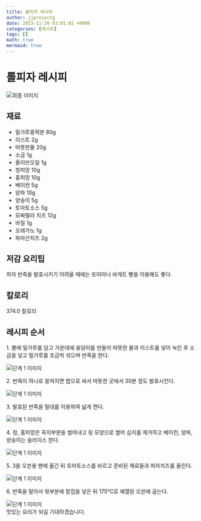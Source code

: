 ```yaml
---
title: 롤피자 레시피
author: jjprojectg
date: 2023-11-20 03:01:01 +0000
categories: [레시피]
tags: []
math: true
mermaid: true
---
```

<meta name="og:type" content="website"/>
<meta charset="UTF-8"/>
<div class="header">
  <h1>롤피자 레시피</h1>
</div>

<div class="container my-4">
  <div class="row">
    <div class="col-12 col-md-6">
      <div class="recipe-image">
        <img src="http://www.foodsafetykorea.go.kr/uploadimg/20141117/20141117053655_1416213415836.jpg" class="step-image" alt="최종 이미지"/>
      </div>
    </div>
    <div class="col-12 col-md-6">
      <div class="ingredients">
        <h2>재료</h2>
        <ul class="card">
          <li> 밀가루중력분 80g </li>
          <li>  이스트 2g </li>
          <li>  따뜻한물 20g </li>
          <li>  소금 1g </li>
          <li>  올리브오일 1g </li>
          <li>  청피망 10g </li>
          <li>  홍피망 10g </li>
          <li>  베이컨 5g </li>
          <li>  양파 10g </li>
          <li>  양송이 5g </li>
          <li>  토마토소스 5g </li>
          <li>  모짜렐라 치즈 12g </li>
          <li>  바질 1g </li>
          <li>  오레가노 1g </li>
          <li>  파마산치즈 2g </li>
</ul>
      </div>
    </div>
    <div class="col-12 col-md-6">
      <div class="ingredients">
        <h2>저감 요리팁</h2>
        <div class="card"> 
          <p>
            피자 반죽을 발효시키기 어려울 때에는 또띠아나 바게트 빵을 이용해도 좋다.
          </p>
        </div>
      </div>
      <div class="ingredients">
        <h2>칼로리</h2>
        <div class="card"> 
          <p>
            374.0 칼로리
          </p>
        </div>
      </div>
    </div>
  </div>

  <h2 class="my-4">레시피 순서</h2>
  <div class="card recipe-card">
    <div class="card-body recipe-step">
      <p class="card-text step-description">1. 볼에 밀가루를 담고 가운데에 웅덩이를 만들어 따뜻한 물과 이스트를 넣어 녹인 후 소금을 넣고 밀가루를 조금씩 섞으며 반죽을 한다.</p>
      <img src="http://www.foodsafetykorea.go.kr/uploadimg/cook/964-1.jpg" alt="단계 1 이미지" class="step-image"/>
    </div>
  </div>
  <div class="card recipe-card">
    <div class="card-body recipe-step">
      <p class="card-text step-description">2. 반죽이 하나로 뭉쳐지면 랩으로 싸서 따뜻한 곳에서 30분 정도 발효시킨다.</p>
      <img src="http://www.foodsafetykorea.go.kr/uploadimg/cook/964-2.jpg" alt="단계 1 이미지" class="step-image"/>
    </div>
  </div>
  <div class="card recipe-card">
    <div class="card-body recipe-step">
      <p class="card-text step-description">3. 발효된 반죽을 밀대를 이용하여 넓게 편다.</p>
      <img src="http://www.foodsafetykorea.go.kr/uploadimg/cook/964-3.jpg" alt="단계 1 이미지" class="step-image"/>
    </div>
  </div>
  <div class="card recipe-card">
    <div class="card-body recipe-step">
      <p class="card-text step-description">4. 청, 홍피망은 꼭지부분을 썰어내고 링 모양으로 썰어 심지를 제거하고 베이컨, 양파, 양송이는 슬라이스 한다.</p>
      <img src="http://www.foodsafetykorea.go.kr/uploadimg/cook/964-4.jpg" alt="단계 1 이미지" class="step-image"/>
    </div>
  </div>
  <div class="card recipe-card">
    <div class="card-body recipe-step">
      <p class="card-text step-description">5. 3을 오븐용 팬에 옮긴 뒤 토마토소스를 바르고 준비된 재료들과 피자치즈를 올린다.</p>
      <img src="http://www.foodsafetykorea.go.kr/uploadimg/cook/964-5.jpg" alt="단계 1 이미지" class="step-image"/>
    </div>
  </div>
  <div class="card recipe-card">
    <div class="card-body recipe-step">
      <p class="card-text step-description">6. 반죽을 말아서 윗부분에 칼집을 넣은 뒤 175℃로 예열된 오븐에 굽는다.</p>
      <img src="http://www.foodsafetykorea.go.kr/uploadimg/cook/964-6.jpg" alt="단계 1 이미지" class="step-image"/>
    </div>
  </div>

</div>
맛있는 요리가 되길 기대하겠습니다.
